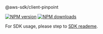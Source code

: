 @aws-sdk/client-pinpoint

[![NPM version](https://img.shields.io/npm/v/@aws-sdk/client-pinpoint/preview.svg)](https://www.npmjs.com/package/@aws-sdk/client-pinpoint)
[![NPM downloads](https://img.shields.io/npm/dm/@aws-sdk/client-pinpoint.svg)](https://www.npmjs.com/package/@aws-sdk/client-pinpoint)

For SDK usage, please step to [SDK reademe](https://github.com/aws/aws-sdk-js-v3).

